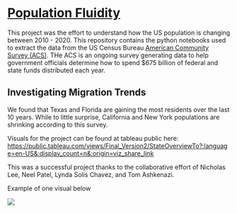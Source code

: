 <a href="https://groups.ischool.berkeley.edu/Population-Fluidity/"><h1>Population Fluidity</h1></a>
This project was the effort to understand how the US population is changing between 2010 - 2020. 
This repository contains the python notebooks used to extract the data from the US Census Bureau [American Community Survey (ACS)](https://www.census.gov/programs-surveys/acs/about.html). 
THe ACS is an ongoing survey generating data to help government officials determine how to spend $675 billion of federal and state funds distributed each year. 

<h2> Investigating Migration Trends </h2> 
We found that Texas and Florida are gaining the most residents over the last 10 years. While to little surprise, California and New York populations are shrinking according to this survey.

Visuals for the project can be found at tableau public here: 
  https://public.tableau.com/views/Final_Version2/StateOverviewTo?:language=en-US&:display_count=n&:origin=viz_share_link

This was a successful project thanks to the collaborative effort of Nicholas Lee, Neel Patel, Lynda Solis Chavez, and Tom Ashkenazi.

Example of one visual below

<html>
<div class='tableauPlaceholder' id='viz1681711339311' style='position: relative'><noscript><a href='#'><img alt=' ' src='https:&#47;&#47;public.tableau.com&#47;static&#47;images&#47;Fi&#47;Final_Version2&#47;StateOverviewTo&#47;1_rss.png' style='border: none' /></a></noscript><object class='tableauViz'  style='display:none;'><param name='host_url' value='https%3A%2F%2Fpublic.tableau.com%2F' /> <param name='embed_code_version' value='3' /> <param name='site_root' value='' /><param name='name' value='Final_Version2&#47;StateOverviewTo' /><param name='tabs' value='yes' /><param name='toolbar' value='yes' /><param name='static_image' value='https:&#47;&#47;public.tableau.com&#47;static&#47;images&#47;Fi&#47;Final_Version2&#47;StateOverviewTo&#47;1.png' /> <param name='animate_transition' value='yes' /><param name='display_static_image' value='yes' /><param name='display_spinner' value='yes' /><param name='display_overlay' value='yes' /><param name='display_count' value='yes' /><param name='language' value='en-US' /></object></div>                <script type='text/javascript'>                    var divElement = document.getElementById('viz1681711339311');                    var vizElement = divElement.getElementsByTagName('object')[0];                    if ( divElement.offsetWidth > 800 ) { vizElement.style.width='100%';vizElement.style.height=(divElement.offsetWidth*0.75)+'px';} else if ( divElement.offsetWidth > 500 ) { vizElement.style.width='100%';vizElement.style.height=(divElement.offsetWidth*0.75)+'px';} else { vizElement.style.width='100%';vizElement.style.minHeight='1000px';vizElement.style.maxHeight=(divElement.offsetWidth*1.77)+'px';}                     var scriptElement = document.createElement('script');                    scriptElement.src = 'https://public.tableau.com/javascripts/api/viz_v1.js';                    vizElement.parentNode.insertBefore(scriptElement, vizElement);                </script></html>
